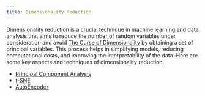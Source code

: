 ```yaml
---
title: Dimensionality Reduction
---
```


Dimensionality reduction is a crucial technique in machine learning and data analysis that aims to reduce the number of random variables under consideration and avoid [The Curse of Dimensionality](/machine-learning-foundations/the-curse-of-dimensionality) by obtaining a set of principal variables. This process helps in simplifying models, reducing computational costs, and improving the interpretability of the data. Here are some key aspects and techniques of dimensionality reduction.

- [Principal Component Analysis](/machine-learning-foundations/principal-component-analysis)
- [t-SNE](/machine-learning-foundations/t-sne)
- [AutoEncoder](/machine-learning-foundations/autoencoder)
